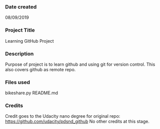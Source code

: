 ### Date created
08/09/2019

### Project Title
Learning GitHub Project

### Description
Purpose of project is to learn github and using git for version control.
This also covers github as remote repo.

### Files used
bikeshare.py README.md

### Credits
Credit goes to the Udacity nano degree for original repo:
https://github.com/udacity/pdsnd_github
No other credits at this stage.
